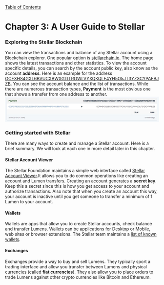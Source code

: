 [Table of Contents](index.md)
# Chapter 3: A User Guide to Stellar
### Exploring the Stellar Blockchain
You can view the transactions and balance of any Stellar account using a Blockchain explorer. One popular option is [stellarchain.io](https://stellarchain.io). The home page shows the latest transactions and other statistics. To view the account specific details, you can search by the account public key, also know as the account **address**. Here is an example for the address [GCFXHS4GXL6BVUCXBWXGTITROWLVYXQKQLF4YH5O5JT3YZXCYPAFBJZB](https://stellarchain.io/address/GCFXHS4GXL6BVUCXBWXGTITROWLVYXQKQLF4YH5O5JT3YZXCYPAFBJZB). You can see the account balance and the list of transactions. While there are numerous transaction types, **Payment** is the most obvious one that shows a transfer from one address to another.
![Payment example from Stellarchain.io](/assets/stellarchain-payment-example.jpg)

### Getting started with Stellar
There are many ways to create and manage a Stellar account. Here is a brief summary. We will look at each one in more detail later in this chapter.

#### Stellar Account Viewer
The Stellar Foundation maintains a simple web interface called [Stellar Account Viewer](https://www.stellar.org/account-viewer).It allows you to do common operations like creating an account and Lumen transfers.
Creating an account generates a **secret key**. Keep this a secret since this is how you get access to your account and authorize transactions. Also note that when you create an account this way, your account is inactive until you get someone to transfer a minimum of 1 Lumen to your account.


#### Wallets
Wallets are apps that allow you to create Stellar accounts, check balance and   transfer Lumens. Wallets can be applications for Desktop or Mobile, web sites or browser extensions. The Stellar team maintains a [list of known wallets](https://www.stellar.org/lumens/wallets/).  
#### Exchanges
Exchanges provide a way to buy and sell Lumens. They typically sport a trading interface and allow you transfer between Lumens and physical currencies (called **fiat currencies**). They also allow you to place orders to trade Lumens against other crypto currencies like Bitcoin and Ethereum.

